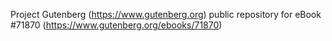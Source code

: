 Project Gutenberg (https://www.gutenberg.org) public repository
for eBook #71870 (https://www.gutenberg.org/ebooks/71870)
